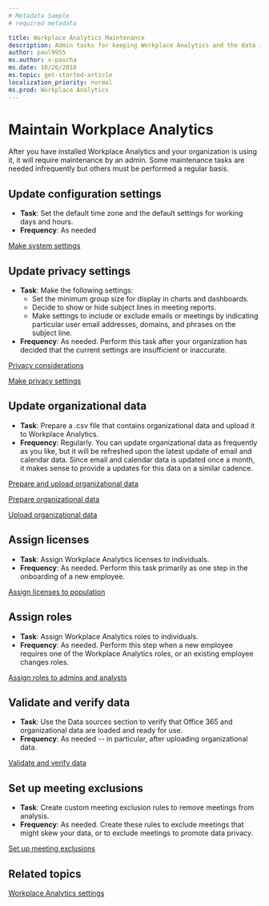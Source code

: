 ```yaml
---
# Metadata Sample
# required metadata

title: Workplace Analytics Maintenance
description: Admin tasks for keeping Workplace Analytics and the data it uses up-to-date
author: paul9955
ms.author: v-pascha
ms.date: 10/26/2018
ms.topic: get-started-article
localization_priority: normal 
ms.prod: Workplace Analytics
---
```


# Maintain Workplace Analytics

After you have installed Workplace Analytics and your organization is using it, it will require maintenance by an admin. Some maintenance tasks are needed infrequently but others must be performed a regular basis.  

## Update configuration settings

 * **Task**: Set the default time zone and the default settings for working days and hours.  
 * **Frequency**: As needed 

[Make system settings](configure-wpa-settings.md#system-settings)

## Update privacy settings

 * **Task**: Make the following settings: 
    * Set the minimum group size for display in charts and dashboards. 
    * Decide to show or hide subject lines in meeting reports.
    * Make settings to include or exclude emails or meetings by indicating particular user email addresses, domains, and phrases on the subject line.
 * **Frequency**: As needed. Perform this task after your organization has decided that the current settings are insufficient or inaccurate. 

[Privacy considerations](../privacy/privacy-considerations.md)

[Make privacy settings](configure-wpa-privacy-settings.md)

## Update organizational data 

 * **Task**: Prepare a .csv file that contains organizational data and upload it to Workplace Analytics.  
 * **Frequency**: Regularly. You can update organizational data as frequently as you like, but it will be refreshed upon the latest update of email and calendar data. Since email and calendar data is updated once a month, it makes sense to provide a updates for this data on a similar cadence.

[Prepare and upload organizational data](prep-upload-org-data.md)

[Prepare organizational data](prepare-organizational-data.md)

[Upload organizational data](upload-organizational-data.md)

## Assign licenses  

 * **Task**: Assign Workplace Analytics licenses to individuals.  
 * **Frequency**: As needed. Perform this task primarily as one step in the onboarding of a new employee. 

[Assign licenses to population](assign-licenses-to-population.md)

## Assign roles 

 * **Task**: Assign Workplace Analytics roles to individuals.  
 * **Frequency**: As needed. Perform this step when a new employee requires one of the Workplace Analytics roles, or an existing employee changes roles. 

[Assign roles to admins and analysts](assign-roles-to-wpa-admins.md)

## Validate and verify data

 * **Task**: Use the Data sources section to verify that Office 365 and organizational data are loaded and ready for use.
 * **Frequency**: As needed -- in particular, after uploading organizational data. 

[Validate and verify data](validate-verify-data.md)

## Set up meeting exclusions

 * **Task**: Create custom meeting exclusion rules to remove meetings from analysis.  
 * **Frequency**: As needed. Create these rules to exclude meetings that might skew your data, or to exclude meetings to promote data privacy. 

[Set up meeting exclusions](set-up-mtg-exclusions.md)

## Related topics

[Workplace Analytics settings](../use/settings.md)

